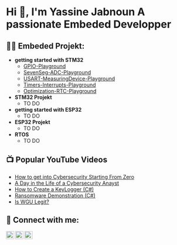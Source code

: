 <h1>Hi 👋, I'm Yassine Jabnoun
A passionate Embeded Developper </h1>

<h2>👨‍💻 Embeded Projekt:</h2>

- <b>getting started with STM32</b>
  - [GPIO-Playground](https://github.com/Yassinejabnoun/GPIO-Playground)
  - [SevenSeg-ADC-Playground](https://github.com/Yassinejabnoun/SevenSeg-ADC-Playground)
  - [USART-MeasuringDevice-Playground](https://github.com/Yassinejabnoun/USART-MeasuringDevice-Playground)
  - [Timers-Interrupts-Playground ](https://github.com/Yassinejabnoun/Timers-Interrupts-Playground)
  - [Optimization-RTC-Playground ](https://github.com/Yassinejabnoun/Optimization-RTC-Playground)
- <b> STM32 Projekt</b>
  - TO DO
- <b>getting started with ESP32</b>
  - TO DO
- <b>ESP32 Projekt</b>
  - TO DO
- <b>RTOS</b>
  - TO DO

<h2>📺 Popular YouTube Videos</h2>

- [How to get into Cybersecurity Starting From Zero](https://www.youtube.com/watch?v=a83ASGn_V_s)
- [A Day in the Life of a Cybersecurity Anayst](https://www.youtube.com/watch?v=uHy3oM7NnoU)
- [How to Create a KeyLogger (C#)](https://www.youtube.com/watch?v=N-L9hklSlNk)
- [Ransomware Demonstration (C#)](https://www.youtube.com/watch?v=OfvdQeh79s0)
- [Is WGU Legit?](https://www.youtube.com/watch?v=E2MwRWxDBkA)

<h2> 🤳 Connect with me:</h2>

[<img align="left" alt="YassineJabnoun | YouTube" width="22px" src="https://cdn.jsdelivr.net/npm/simple-icons@v3/icons/youtube.svg" />][youtube]
[<img align="left" alt="YassineJabnoun | X" width="22px" src="https://cdn.jsdelivr.net/npm/simple-icons/icons/x.svg" />][x]
[<img align="left" alt="JoshMadakor | LinkedIn" width="22px" src="https://cdn.jsdelivr.net/npm/simple-icons@v3/icons/linkedin.svg" />][linkedin]

[x]: https://x.com/YassineJabnoun
[youtube]: https://www.youtube.com/@yassinejabnoun8271
[linkedin]: https://linkedin.com/in/joshmadakor

<!--
**joshmadakor1/joshmadakor1** is a ✨ _special_ ✨ repository because its `README.md` (this file) appears on your GitHub profile.

Here are some ideas to get you started:

- 🔭 I’m currently working on ...
- 🌱 I’m currently learning ...
- 👯 I’m looking to collaborate on ...
- 🤔 I’m looking for help with ...
- 💬 Ask me about ...
- 📫 How to reach me: ...
- 😄 Pronouns: ...
- ⚡ Fun fact: ...
-->
